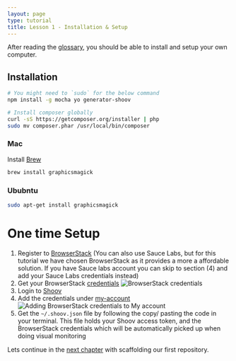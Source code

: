 ```yaml
---
layout: page
type: tutorial
title: Lesson 1 - Installation & Setup
---
```


After reading the [glossary](/glossary), you should be able to install and setup your own computer.

## Installation

```bash
# You might need to `sudo` for the below command
npm install -g mocha yo generator-shoov

# Install composer globally
curl -sS https://getcomposer.org/installer | php
sudo mv composer.phar /usr/local/bin/composer
```

### Mac

Install [Brew](http://brew.sh/)

```bash
brew install graphicsmagick
```

### Ububntu

```bash
sudo apt-get install graphicsmagick
```

# One time Setup

1. Register to [BrowserStack](http://www.browserstack.com/) (You can also use Sauce Labs, but for this tutorial we have chosen BrowserStack as it provides a more a affordable solution. If you have Sauce labs account you can skip to section (4) and add your Sauce Labs credentials instead)
1. Get your BrowserStack [credentials](https://www.browserstack.com/automate)
![BrowserStack credentials](/assets/images/tutorials/lesson1/browserstack-credentials.jpg)
1. Login to [Shoov](https://app.shoov.io/)
1. Add the credentials under [my-account](https://app.shoov.io/#/my-account)
![Adding BrowserStack credentials to My account](/assets/images/tutorials/lesson1/my-account.jpg)
1. Get the `~/.shoov.json` file by following the copy/ pasting the code in your terminal. This file holds your Shoov access token, and the BrowserStack credentials which will be automatically picked up when doing visual monitoring

Lets continue in the [next chapter](/tutorials/lesson2-scaffold/) with scaffolding our first repository.
